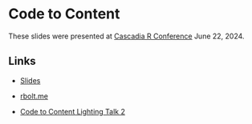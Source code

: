 # Code to Content 

These slides were presented at [Cascadia R Conference](https://cascadiarconf.com/) June 22, 2024. 

## Links

* [Slides](https://2024-codetocontent.netlify.app/#/title-slide)

* [rbolt.me](https://www.rbolt.me/)

* [Code to Content Lighting Talk 2](https://www.rbolt.me/blog/technical-blog/posts/20240612-original-codetocontentslides2/)